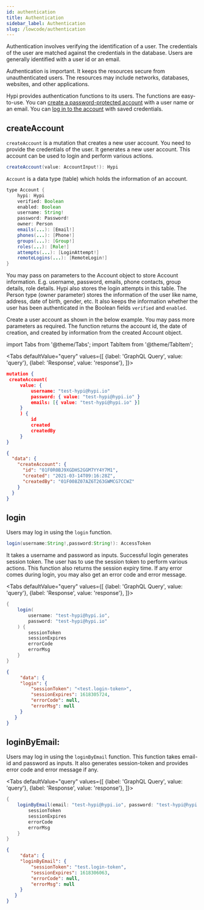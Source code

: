 ```yaml
---
id: authentication
title: Authentication
sidebar_label: Authentication
slug: /lowcode/authentication
---
```


Authentication involves verifying the identification of a user. The credentials of the user are matched against the credentials in the database. Users are generally identified with a user id or an email.

Authentication is important. It keeps the resources secure from unauthenticated users. The resources may include networks, databases, websites, and other applications. 

Hypi provides authentication functions to its users. The functions are easy-to-use. You can [create a password-protected account](#createaccount) with a user name or an email. You can [log in to the account](#login) with saved credentials.

## createAccount

`createAccount` is a mutation that creates a new user account. You need to provide the credentials of the user. It generates a new user account. This account can be used to login and perform various actions.
```java
createAccount(value: AccountInput!): Hypi
```
`Account` is a data type (table) which holds the information of an account.
```java
type Account {
    hypi: Hypi
    verified: Boolean
    enabled: Boolean
    username: String!
    password: Password!
    owner: Person
    emails(...): [Email!]
    phones(...): [Phone!]
    groups(...): [Group!]
    roles(...): [Role!]
    attempts(...): [LoginAttempt!]
    remoteLogins(...): [RemoteLogin!]
}
```
You may pass on parameters to the Account object to store Account information. E.g. username, password, emails, phone contacts, group details, role details. Hypi also stores the login attempts in this table. The Person type (owner parameter) stores the information of the user like name, address, date of birth, gender, etc. It also keeps the information whether the user has been authenticated in the Boolean fields `verified` and `enabled`.

Create a user account as shown in the below example. You may pass more parameters as required. The  function returns the account id, the date of creation, and created by information from the created Account object.

import Tabs from '@theme/Tabs';
import TabItem from '@theme/TabItem';

<Tabs
  defaultValue="query"
  values={[
    {label: 'GraphQL Query', value: 'query'},
    {label: 'Response', value: 'response'},
  ]}>
<TabItem value="query">

```json
mutation {
 createAccount(
     value: {
         username: "test-hypi@hypi.io"
         password: { value: "test-hypi@hypi.io" }
         emails: [{ value: "test-hypi@hypi.io" }]
     }
     ) {
         id
         created
         createdBy
     }
}
```
</TabItem>

<TabItem value="response">

```json
{
  "data": {
    "createAccount": {
      "id": "01F0R0BJ9XGDHS2GGM7YY4Y7M1",
      "created": "2021-03-14T09:16:28Z",
      "createdBy": "01F008Z07AZ6T263GWMCG7CCWZ"
    }
  }
}
```

</TabItem>
</Tabs>

## login

Users may log in using the `login` function.
```java
login(username:String!,password:String!): AccessToken
```
 It takes a username and password as inputs. Successful login generates session token. The user has to use the session token to perform various actions. This function also returns the session expiry time. If any error comes during login, you may also get an error code and error message.

<Tabs
  defaultValue="query"
  values={[
    {label: 'GraphQL Query', value: 'query'},
    {label: 'Response', value: 'response'},
  ]}>
<TabItem value="query">

```java
{
    login(
        username: "test-hypi@hypi.io", 
        password: "test-hypi@hypi.io"
    ) {
        sessionToken
        sessionExpires
        errorCode
        errorMsg
    }
}
```

</TabItem>

<TabItem value="response">

```json
{
     "data": {
     "login": {
         "sessionToken": "<test.login-token>",
         "sessionExpires": 1618305724,
         "errorCode": null,
         "errorMsg": null
     }
   }
}
```

</TabItem>
</Tabs>

## loginByEmail:

Users may log in using the `loginByEmail` function. This function takes email-id and password as inputs. It also generates session-token and provides error code and error message if any.

<Tabs
  defaultValue="query"
  values={[
    {label: 'GraphQL Query', value: 'query'},
    {label: 'Response', value: 'response'},
  ]}>
<TabItem value="query">

```java
{
    loginByEmail(email: "test-hypi@hypi.io", password: "test-hypi@hypi.io") {
        sessionToken
        sessionExpires
        errorCode
        errorMsg
    }
}
```

</TabItem>

<TabItem value="response">

```json
{
     "data": {
     "loginByEmail": {
         "sessionToken": "test.login-token",
         "sessionExpires": 1618306063,
         "errorCode": null,
         "errorMsg": null
     }
   }
}
```

</TabItem>
</Tabs>

